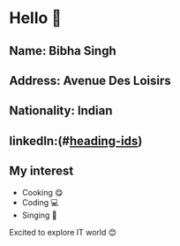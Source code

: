 # Hello :wave:

## **Name**: Bibha Singh

## **Address**: Avenue Des Loisirs

## **Nationality**: Indian

## **linkedIn**:(#[heading-ids](https://www.linkedin.com/in/bibha-singh-23448423a/))

## **My interest**

- Cooking :yum:
- Coding :computer:
- Singing :musical_note:

Excited to explore IT world :blush:
